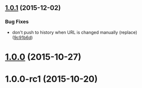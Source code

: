 <a name="1.0.1"></a>
## [1.0.1](https://github.com/router5/router5-history/compare/v1.0.0...v1.0.1) (2015-12-02)


### Bug Fixes

* don't push to history when URL is changed manually (replace) ([9c91b6d](https://github.com/router5/router5-history/commit/9c91b6d))



<a name="1.0.0"></a>
# [1.0.0](https://github.com/router5/router5-history/compare/v1.0.0-rc1...v1.0.0) (2015-10-27)




<a name="1.0.0-rc1"></a>
# 1.0.0-rc1 (2015-10-20)




